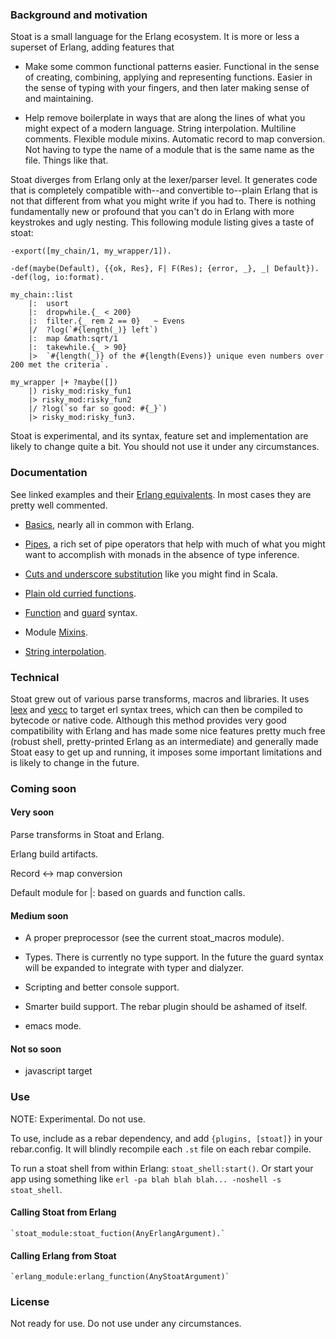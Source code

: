 
### Background and motivation

Stoat is a small language for the Erlang ecosystem. It is more or less a superset of Erlang, adding features that 

 - Make some common functional patterns easier. Functional in the sense of creating, combining, applying and representing functions. Easier in the sense of typing with your fingers, and then later making sense of and maintaining.  
	
 - Help remove boilerplate in ways that are along the lines of what you might expect of a modern language. String interpolation. Multiline comments. Flexible module mixins. Automatic record to map conversion. Not having to type the name of a module that is the same name as the file. Things like that.

Stoat diverges from Erlang only at the lexer/parser level. It generates code that is completely compatible with--and convertible to--plain Erlang that is not that different from what you might write if you had to. There is nothing fundamentally new or profound that you can't do in Erlang with more keystrokes and ugly nesting. This following module listing gives a taste of stoat:
	
	-export([my_chain/1, my_wrapper/1]).
	
	-def(maybe(Default), {{ok, Res}, F| F(Res); {error, _}, _| Default}).
	-def(log, io:format).

	my_chain::list
		|:  usort
		|:  dropwhile.{_ < 200}
		|:  filter.{_ rem 2 == 0} 	~ Evens
		|/  ?log(`#{length(_)} left`)
		|: 	map &math:sqrt/1
		|:  takewhile.{_ > 90}
		|>  `#{length(_)} of the #{length(Evens)} unique even numbers over 200 met the criteria`.
	
	my_wrapper |+ ?maybe([])
		|) risky_mod:risky_fun1
		|> risky_mod:risky_fun2
		|/ ?log(`so far so good: #{_}`)
		|> risky_mod:risky_fun3.
		
		
Stoat is experimental, and its syntax, feature set and implementation are likely to change quite a bit. You should not use it under any circumstances.


### Documentation

See linked examples and their [Erlang equivalents](examples/erlang). In most cases they are pretty well commented.

 - [Basics](examples/stoat/basic.st), nearly all in common with Erlang.

 - [Pipes](examples/stoat/pipes.st), a rich set of pipe operators that help with much of what you might want to accomplish with monads in the absence of type inference.

 - [Cuts and underscore substitution](examples/stoat/cuts.st) like you might find in Scala.

 - [Plain old curried functions](examples/stoat/curry.st).

 - [Function](examples/stoat/funs.st) and [guard](examples/stoat/guards.st) syntax.

 - Module [Mixins](examples/stoat/mixins.st).

 - [String interpolation](examples/stoat/stringinterp.st).


### Technical

Stoat grew out of various parse transforms, macros and libraries. It uses [leex](http://erlang.org/doc/man/leex.html) and [yecc](http://erlang.org/doc/man/yecc.html) to target erl syntax trees, which can then be compiled to bytecode or native code. Although this method provides very good compatibility with Erlang and has made some nice features pretty much free (robust shell, pretty-printed Erlang as an intermediate) and generally made Stoat easy to get up and running, it imposes some important limitations and is likely to change in the future.

### Coming soon

#### Very soon

Parse transforms in Stoat and Erlang.

Erlang build artifacts.

Record <-> map conversion

Default module for |: based on guards and function calls.

#### Medium soon

 - A proper preprocessor (see the current stoat_macros module).

 - Types. There is currently no type support. In the future the guard syntax will be expanded to integrate with typer and dialyzer.

 - Scripting and better console support.

 - Smarter build support. The rebar plugin should be ashamed of itself.

 - emacs mode.

#### Not so soon

 - javascript target

### Use

NOTE: Experimental. Do not use.

To use, include as a rebar dependency, and add `{plugins, [stoat]}` in your rebar.config. It will blindly recompile each `.st` file on each rebar compile.

To run a stoat shell from within Erlang: `stoat_shell:start()`. Or start your app using something like `erl -pa blah blah blah... -noshell -s stoat_shell`.

#### Calling Stoat from Erlang

	`stoat_module:stoat_fuction(AnyErlangArgument).`
	
#### Calling Erlang from Stoat

	`erlang_module:erlang_function(AnyStoatArgument)`

### License

Not ready for use. Do not use under any circumstances.

